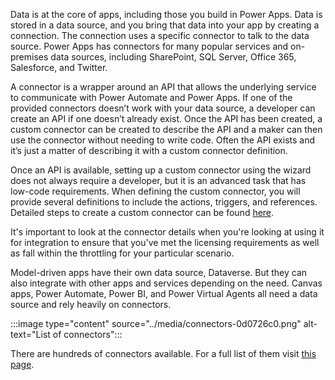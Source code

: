 Data is at the core of apps, including those you build in Power Apps. Data is stored in a data source, and you bring that data into your app by creating a connection. The connection uses a specific connector to talk to the data source. Power Apps has connectors for many popular services and on-premises data sources, including SharePoint, SQL Server, Office 365, Salesforce, and Twitter.

A connector is a wrapper around an API that allows the underlying service to communicate with Power Automate and Power Apps. If one of the provided connectors doesn’t work with your data source, a developer can create an API if one doesn’t already exist. Once the API has been created, a custom connector can be created to describe the API and a maker can then use the connector without needing to write code. Often the API exists and it’s just a matter of describing it with a custom connector definition.

Once an API is available, setting up a custom connector using the wizard does not always require a developer, but it is an advanced task that has low-code requirements. When defining the custom connector, you will provide several definitions to include the actions, triggers, and references. Detailed steps to create a custom connector can be found [here](/connectors/custom-connectors/define-blank).

It's important to look at the connector details when you're looking at using it for integration to ensure that you've met the licensing requirements as well as fall within the throttling for your particular scenario.

Model-driven apps have their own data source, Dataverse. But they can also integrate with other apps and services depending on the need. Canvas apps, Power Automate, Power BI, and Power Virtual Agents all need a data source and rely heavily on connectors.

:::image type="content" source="../media/connectors-0d0726c0.png" alt-text="List of connectors":::


There are hundreds of connectors available. For a full list of them visit [this page](/connectors/connector-reference/connector-reference-powerapps-connectors).

